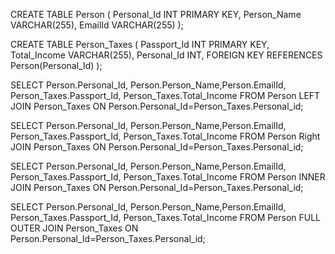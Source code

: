CREATE TABLE Person
(
Personal_Id INT PRIMARY KEY,
Person_Name VARCHAR(255),
EmailId VARCHAR(255)
);

CREATE TABLE Person_Taxes
(
Passport_Id INT PRIMARY KEY,
Total_Income VARCHAR(255),
Personal_Id INT,
FOREIGN KEY REFERENCES Person(Personal_Id)
);


SELECT Person.Personal_Id, Person.Person_Name,Person.EmailId, Person_Taxes.Passport_Id, Person_Taxes.Total_Income
FROM Person
LEFT JOIN Person_Taxes
ON Person.Personal_Id=Person_Taxes.Personal_id;


SELECT Person.Personal_Id, Person.Person_Name,Person.EmailId, Person_Taxes.Passport_Id, Person_Taxes.Total_Income
FROM Person
Right JOIN Person_Taxes
ON Person.Personal_Id=Person_Taxes.Personal_id;


SELECT Person.Personal_Id, Person.Person_Name,Person.EmailId, Person_Taxes.Passport_Id, Person_Taxes.Total_Income
FROM Person
INNER JOIN Person_Taxes
ON Person.Personal_Id=Person_Taxes.Personal_id;


SELECT Person.Personal_Id, Person.Person_Name,Person.EmailId, Person_Taxes.Passport_Id, Person_Taxes.Total_Income
FROM Person
FULL OUTER JOIN Person_Taxes
ON Person.Personal_Id=Person_Taxes.Personal_id;
